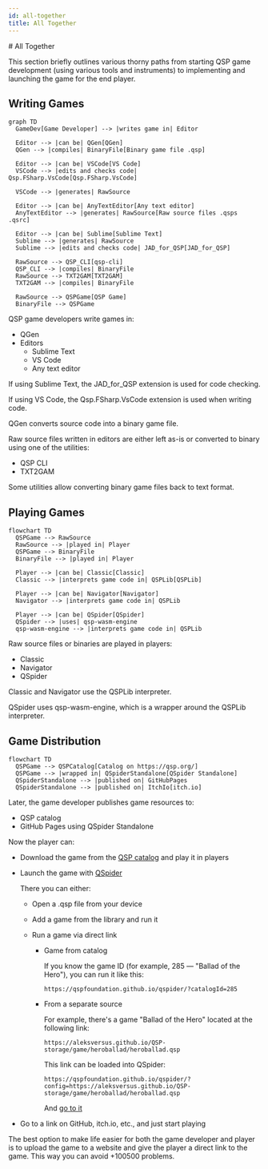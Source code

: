 ```yaml
---
id: all-together
title: All Together
---
```


﻿# All Together

This section briefly outlines various thorny paths from starting QSP game development (using various tools and instruments) to implementing and launching the game for the end player.

## Writing Games

```mermaid
graph TD
  GameDev[Game Developer] --> |writes game in| Editor

  Editor --> |can be| QGen[QGen]
  QGen --> |compiles| BinaryFile[Binary game file .qsp]

  Editor --> |can be| VSCode[VS Code]
  VSCode --> |edits and checks code| Qsp.FSharp.VsCode[Qsp.FSharp.VsCode]

  VSCode --> |generates| RawSource

  Editor --> |can be| AnyTextEditor[Any text editor]
  AnyTextEditor --> |generates| RawSource[Raw source files .qsps .qsrc]

  Editor --> |can be| Sublime[Sublime Text]
  Sublime --> |generates| RawSource
  Sublime --> |edits and checks code| JAD_for_QSP[JAD_for_QSP]

  RawSource --> QSP_CLI[qsp-cli]
  QSP_CLI --> |compiles| BinaryFile
  RawSource --> TXT2GAM[TXT2GAM]
  TXT2GAM --> |compiles| BinaryFile

  RawSource --> QSPGame[QSP Game]
  BinaryFile --> QSPGame
```

QSP game developers write games in:

* QGen
* Editors
  * Sublime Text
  * VS Code
  * Any text editor

If using Sublime Text, the JAD_for_QSP extension is used for code checking.

If using VS Code, the Qsp.FSharp.VsCode extension is used when writing code.

QGen converts source code into a binary game file.

Raw source files written in editors are either left as-is or converted to binary using one of the utilities:

* QSP CLI
* TXT2GAM

Some utilities allow converting binary game files back to text format.

## Playing Games

```mermaid
flowchart TD
  QSPGame --> RawSource
  RawSource --> |played in| Player
  QSPGame --> BinaryFile
  BinaryFile --> |played in| Player

  Player --> |can be| Classic[Classic]
  Classic --> |interprets game code in| QSPLib[QSPLib]

  Player --> |can be| Navigator[Navigator]
  Navigator --> |interprets game code in| QSPLib

  Player --> |can be| QSpider[QSpider]
  QSpider --> |uses| qsp-wasm-engine
  qsp-wasm-engine --> |interprets game code in| QSPLib
```

Raw source files or binaries are played in players:

* Classic
* Navigator
* QSpider

Classic and Navigator use the QSPLib interpreter.

QSpider uses qsp-wasm-engine, which is a wrapper around the QSPLib interpreter.

## Game Distribution

```mermaid
flowchart TD
  QSPGame --> QSPCatalog[Catalog on https://qsp.org/]
  QSPGame --> |wrapped in| QSpiderStandalone[QSpider Standalone]
  QSpiderStandalone --> |published on| GitHubPages
  QSpiderStandalone --> |published on| ItchIo[itch.io]
```

Later, the game developer publishes game resources to:

* QSP catalog
* GitHub Pages using QSpider Standalone

Now the player can:

* Download the game from the [QSP catalog](https://qsp.org/index.php?option=com_sobi2&Itemid=55) and play it in players
* Launch the game with [QSpider](https://dev.qsp.org/qspider)

  There you can either:

  * Open a .qsp file from your device
  * Add a game from the library and run it
  * Run a game via direct link

    * Game from catalog

      If you know the game ID (for example, 285 — "Ballad of the Hero"), you can run it like this:

      ```text
      https://qspfoundation.github.io/qspider/?catalogId=285
      ```

    * From a separate source

      For example, there's a game "Ballad of the Hero" located at the following link:

      ```text
      https://aleksversus.github.io/QSP-storage/game/heroballad/heroballad.qsp
      ```

      This link can be loaded into QSpider:

      ```text
      https://qspfoundation.github.io/qspider/?config=https://aleksversus.github.io/QSP-storage/game/heroballad/heroballad.qsp
      ```

      And [go to it](https://qspfoundation.github.io/qspider/?config=https://aleksversus.github.io/QSP-storage/game/heroballad/heroballad.qsp)

* Go to a link on GitHub, itch.io, etc., and just start playing

The best option to make life easier for both the game developer and player is to upload the game to a website and give the player a direct link to the game. This way you can avoid +100500 problems.